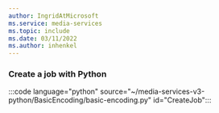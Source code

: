 ```yaml
---
author: IngridAtMicrosoft
ms.service: media-services 
ms.topic: include
ms.date: 03/11/2022
ms.author: inhenkel
---
```


### Create a job with Python

:::code language="python" source="~/media-services-v3-python/BasicEncoding/basic-encoding.py" id="CreateJob":::
